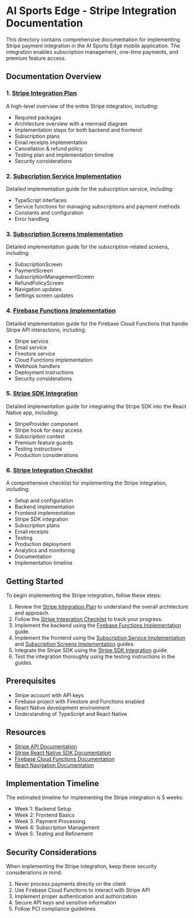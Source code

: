 # AI Sports Edge - Stripe Integration Documentation

This directory contains comprehensive documentation for implementing Stripe payment integration in the AI Sports Edge mobile application. The integration enables subscription management, one-time payments, and premium feature access.

## Documentation Overview

### 1. [Stripe Integration Plan](./stripe-integration-plan.md)

A high-level overview of the entire Stripe integration, including:
- Required packages
- Architecture overview with a mermaid diagram
- Implementation steps for both backend and frontend
- Subscription plans
- Email receipts implementation
- Cancellation & refund policy
- Testing plan and implementation timeline
- Security considerations

### 2. [Subscription Service Implementation](./subscription-service-implementation.md)

Detailed implementation guide for the subscription service, including:
- TypeScript interfaces
- Service functions for managing subscriptions and payment methods
- Constants and configuration
- Error handling

### 3. [Subscription Screens Implementation](./subscription-screens-implementation.md)

Detailed implementation guide for the subscription-related screens, including:
- SubscriptionScreen
- PaymentScreen
- SubscriptionManagementScreen
- RefundPolicyScreen
- Navigation updates
- Settings screen updates

### 4. [Firebase Functions Implementation](./firebase-functions-implementation.md)

Detailed implementation guide for the Firebase Cloud Functions that handle Stripe API interactions, including:
- Stripe service
- Email service
- Firestore service
- Cloud Functions implementation
- Webhook handlers
- Deployment instructions
- Security considerations

### 5. [Stripe SDK Integration](./stripe-sdk-integration.md)

Detailed implementation guide for integrating the Stripe SDK into the React Native app, including:
- StripeProvider component
- Stripe hook for easy access
- Subscription context
- Premium feature guards
- Testing instructions
- Production considerations

### 6. [Stripe Integration Checklist](./stripe-integration-checklist.md)

A comprehensive checklist for implementing the Stripe integration, including:
- Setup and configuration
- Backend implementation
- Frontend implementation
- Stripe SDK integration
- Subscription plans
- Email receipts
- Testing
- Production deployment
- Analytics and monitoring
- Documentation
- Implementation timeline

## Getting Started

To begin implementing the Stripe integration, follow these steps:

1. Review the [Stripe Integration Plan](./stripe-integration-plan.md) to understand the overall architecture and approach.
2. Follow the [Stripe Integration Checklist](./stripe-integration-checklist.md) to track your progress.
3. Implement the backend using the [Firebase Functions Implementation](./firebase-functions-implementation.md) guide.
4. Implement the frontend using the [Subscription Service Implementation](./subscription-service-implementation.md) and [Subscription Screens Implementation](./subscription-screens-implementation.md) guides.
5. Integrate the Stripe SDK using the [Stripe SDK Integration](./stripe-sdk-integration.md) guide.
6. Test the integration thoroughly using the testing instructions in the guides.

## Prerequisites

- Stripe account with API keys
- Firebase project with Firestore and Functions enabled
- React Native development environment
- Understanding of TypeScript and React Native

## Resources

- [Stripe API Documentation](https://stripe.com/docs/api)
- [Stripe React Native SDK Documentation](https://github.com/stripe/stripe-react-native)
- [Firebase Cloud Functions Documentation](https://firebase.google.com/docs/functions)
- [React Navigation Documentation](https://reactnavigation.org/docs/getting-started)

## Implementation Timeline

The estimated timeline for implementing the Stripe integration is 5 weeks:

- Week 1: Backend Setup
- Week 2: Frontend Basics
- Week 3: Payment Processing
- Week 4: Subscription Management
- Week 5: Testing and Refinement

## Security Considerations

When implementing the Stripe integration, keep these security considerations in mind:

1. Never process payments directly on the client
2. Use Firebase Cloud Functions to interact with Stripe API
3. Implement proper authentication and authorization
4. Secure API keys and sensitive information
5. Follow PCI compliance guidelines